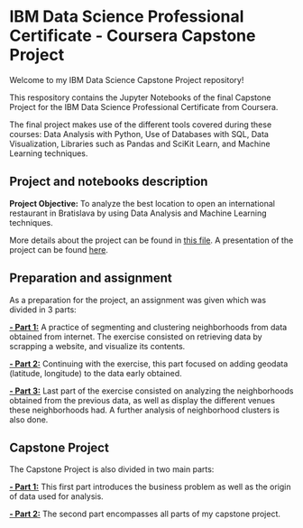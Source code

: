 # IBM Data Science Professional Certificate - Coursera Capstone Project

Welcome to my IBM Data Science Capstone Project repository!

This respository contains the Jupyter Notebooks of the final Capstone Project for the IBM Data Science Professional Certificate from Coursera.

The final project makes use of the different tools covered during these courses: Data Analysis with Python, Use of Databases with SQL, Data Visualization, Libraries such as Pandas and SciKit Learn, and Machine Learning techniques. 

## Project and notebooks description

**Project Objective:** To analyze the best location to open an international restaurant in Bratislava by using Data Analysis and Machine Learning techniques.

More details about the project can be found in [this file](https://github.com/carlos-p-t/Coursera_Capstone/blob/main/Opening%20a%20Restaurant%20in%20Bratislava_Carlos%20Pizarroso.pdf). A presentation of the project can be found [here](https://github.com/carlos-p-t/Coursera_Capstone/blob/main/Opening%20an%20international%20restaurant%20in%20Bratislava_Carlos.pptx).

## Preparation and assignment

As a preparation for the project, an assignment was given which was divided in 3 parts:

[**- Part 1:**](https://github.com/carlos-p-t/Coursera_Capstone/blob/main/W3_Assignment_Part1.ipynb) A practice of segmenting and clustering neighborhoods from data obtained from internet. The exercise consisted on retrieving data by scrapping a website, and visualize its contents.

[**- Part 2:**](https://github.com/carlos-p-t/Coursera_Capstone/blob/main/W3_Assignment_Part2.ipynb) Continuing with the exercise, this part focused on adding geodata (latitude, longitude) to the data early obtained.

[**- Part 3:**](https://github.com/carlos-p-t/Coursera_Capstone/blob/main/W3_Assignment_Part3.ipynb) Last part of the exercise consisted on analyzing the neighborhoods obtained from the previous data, as well as display the different venues these neighborhoods had. A further analysis of neighborhood clusters is also done.

## Capstone Project

The Capstone Project is also divided in two main parts:

[**- Part 1:**](https://github.com/carlos-p-t/Coursera_Capstone/blob/main/Capstone%20Project%20(Part%201).ipynb) This first part introduces the business problem as well as the origin of data used for analysis.

[**- Part 2:**](https://github.com/carlos-p-t/Coursera_Capstone/blob/main/Capstone%20Project%20(Part%202).ipynb) The second part encompasses all parts of my capstone project.
